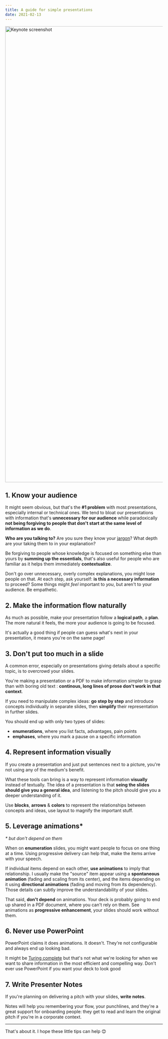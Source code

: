 ```yaml
---
title: A guide for simple presentations
date: 2021-02-13
---
```


<img src="/public/assets/images/keynote.webp" alt="Keynote screenshot" width="2904" height="1456" onload="this.style.opacity=1" loading="lazy"/>

## 1. Know your audience

It might seem obvious, but that's the **#1 problem** with most presentations, especially internal or technical ones. We tend to bloat our presentations with information that's **unnecessary for our audience** while paradoxically **not being forgiving to people that don't start at the same level of information as we do**.

**Who are you talking to?** Are you sure they know your [jargon](/blog/2021-01-14-industry-dialects/)? What depth are your taking them to in your explanation?

Be forgiving to people whose knowledge is focused on something else than yours by **summing up the essentials**, that's also useful for people who are familiar as it helps them immediately **contextualize**.

Don't go over unnecessary, overly complex explanations, you might lose people on that. At each step, ask yourself: **is this a necessary information** to proceed? Some things might _feel_ important to _you_, but aren't to your audience. Be empathetic.

## 2. Make the information flow naturally

As much as possible, make your presentation follow a **logical path**, a **plan**. The more natural it feels, the more your audience is going to be focused.

It's actually a good thing if people can guess what's next in your presentation, it means you're on the same page!

## 3. Don't put too much in a slide

A common error, especially on presentations giving details about a specific topic, is to overcrowd your slides.

You're making a presentation or a PDF to make information simpler to grasp than with boring old text : **continous, long lines of prose don't work in that context**.

If you need to manipulate complex ideas: **go step by step** and introduce concepts individually in separate slides, then **simplify** their representation in further slides.

You should end up with only two types of slides:

- **enumerations**, where you list facts, advantages, pain points
- **emphases**, where you mark a pause on a specific information

## 4. Represent information visually

If you create a presentation and just put sentences next to a picture, you're not using any of the medium's benefit.

What these tools can bring is a way to represent information **visually** instead of textually. The idea of a presentation is that **seing the slides should give you a general idea**, and listening to the pitch should give you a deeper understanding of it.

Use **blocks**, **arrows** & **colors** to represent the relationships between concepts and ideas, use layout to magnify the important stuff.

## 5. Leverage animations\*

_\* but don't depend on them_

When on **enumeration** slides, you might want people to focus on one thing at a time. Using progressive delivery can help that, make the items arrive with your speech.

If individual items depend on each other, **use animations** to imply that relationship. I usually make the "source" item appear using a **spontaneous animation** (fading and scaling from its center), and the items depending on it using **directional animations** (fading and moving from its dependency). Those details can subtly improve the understandability of your slides.

That said, **don't depend** on animations. Your deck is probably going to end up shared in a PDF document, where you can't rely on them. See animations as **progressive enhancement**, your slides should work without them.

## 6. Never use PowerPoint

PowerPoint claims it does animations. It doesn't. They're not configurable and always end up looking bad.

It might be [Turing complete](https://www.youtube.com/watch?v=uNjxe8ShM-8) but that's not what we're looking for when we want to share information in the most efficient and compelling way. Don't ever use PowerPoint if you want your deck to look good

## 7. Write Presenter Notes

If you're planning on delivering a pitch with your slides, **write notes**.

Notes will help you remembering your flow, your punchlines, and they're a great support for onboarding people: they get to read and learn the original pitch if you're in a corporate context.

---

That's about it. I hope these little tips can help 😊
